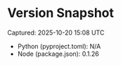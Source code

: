 # Version Snapshot

Captured: 2025-10-20 15:08 UTC

- Python (pyproject.toml): N/A
- Node (package.json):    0.1.26
